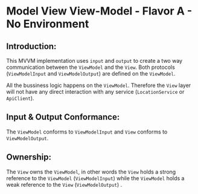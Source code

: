 # Model View View-Model - Flavor A - No Environment

## Introduction: 

This MVVM implementation uses `input` and `output` to create a two way communication between the `ViewModel` and the `View`.
Both protocols (`ViewModelInput` and `ViewModelOutput`) are defined on the `ViewModel`. 

All the bussiness logic happens on the `ViewModel`. Therefore the `View` layer will not have any direct interaction with any service (`LocationService` or `ApiClient`).

## Input & Output Conformance:

The `ViewModel` conforms to `ViewModelInput` and `View` conforms to `ViewModelOutput`. 

## Ownership:

The `View` owns the `ViewModel`, in other words the `View` holds a strong reference to the `ViewModel` (`ViewModelInput`) while the `ViewModel` holds a weak reference to the `View` (`ViewModelOutput`) .
